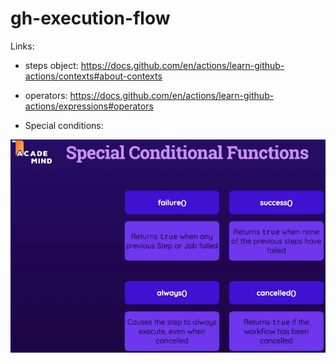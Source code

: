 # gh-execution-flow

Links:

- steps object: https://docs.github.com/en/actions/learn-github-actions/contexts#about-contexts
- operators: https://docs.github.com/en/actions/learn-github-actions/expressions#operators

- Special conditions:

![](readme-images/special-conditions.png?raw=true)